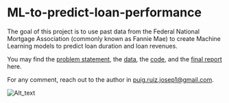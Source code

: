 # ML-to-predict-loan-performance

The goal of this project is to use past data from the Federal National Mortgage Association (commonly known as Fannie Mae) to create Machine Learning models to predict loan duration and loan revenues. 

You may find the [problem statement](https://github.com/puigruizjosep1/ML-to-predict-loan-performance/blob/master/Problem%20Statement.pdf), the [data](http://jesse.ams.jhu.edu/~dan/FNMA/FinalAssignment/), the [code](https://github.com/puigruizjosep1/ML-to-predict-loan-performance/blob/master/Code/FinalProjectJosep.ipynb), and the [final report](https://github.com/puigruizjosep1/ML-to-predict-loan-performance/blob/master/Final%20Report.pdf) here. 

For any comment, reach out to the author in puig.ruiz.josep1@gmail.com.

![Alt_text](https://d2e70e9yced57e.cloudfront.net/wallethub/posts/67995/same-day-loans.jpg)

